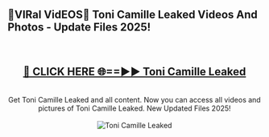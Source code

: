 <h2>🔴VIRal VidEOS🔴 Toni Camille Leaked Videos And Photos - Update Files 2025!</h2>
<br>
<div align="center">
<h2><a href="https://virallinks.top/odZfE0" rel="nofollow">🔴 CLICK HERE 🌐==►► Toni Camille Leaked</a></h2>
<br>
Get Toni Camille Leaked and all content. Now you can access all videos and pictures of Toni Camille Leaked. New Updated Files 2025!
<br>
<br>
<a href="https://virallinks.top/odZfE0" rel="nofollow" data-target="animated-image.originalLink"><img src="https://i.imgur.com/dJHk4Zq.gif)" alt="Toni Camille Leaked" style="max-width: 100%; display: inline-block;" data-target="animated-image.originalImage"></a>
</div>
<br>
